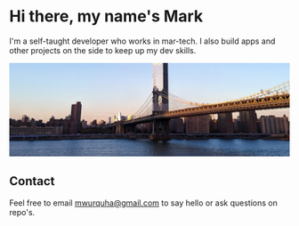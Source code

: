 
# Hi there, my name's Mark

I'm a self-taught developer who works in mar-tech. I also build apps and other projects on the side to keep up my dev skills. 

![boston](1500x500.jpeg)


## Contact

Feel free to email mwurquha@gmail.com to say hello or ask questions on repo's.

